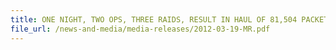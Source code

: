```yaml
---
title: ONE NIGHT, TWO OPS, THREE RAIDS, RESULT IN HAUL OF 81,504 PACKETS OF ILLEGAL SMOKES 
file_url: /news-and-media/media-releases/2012-03-19-MR.pdf
---
```


